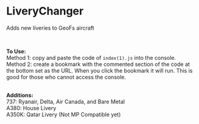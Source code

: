 # LiveryChanger
Adds new liveries to GeoFs aircraft <br>

<br>

**To Use:**<br>
Method 1: copy and paste the code of `index(1).js` into the console.<br>
Method 2: create a bookmark with the commented section of the code at the bottom set as the URL. When you click the bookmark it will run. This is good for those who cannot access the console.<br>
<br>

**Additions:**<br>
737: Ryanair, Delta, Air Canada, and Bare Metal<br>
A380: House Livery<br>
A350K: Qatar Livery (Not MP Compatible yet)<br>

